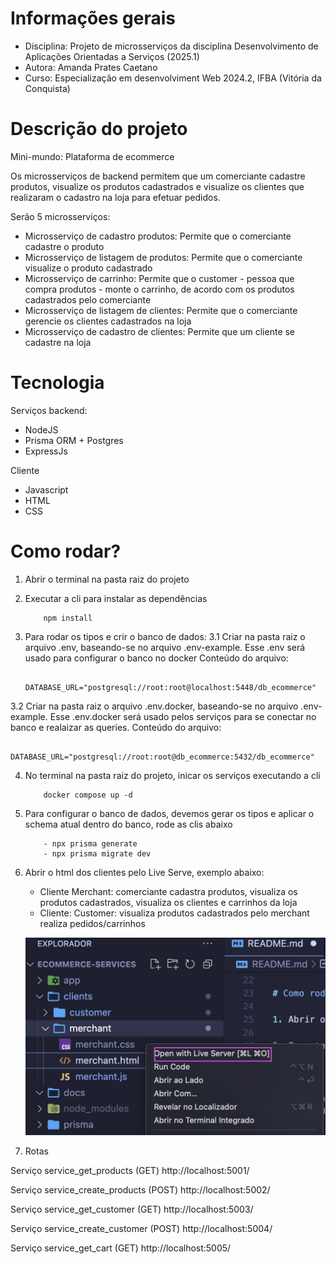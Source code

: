 # Informações gerais

- Disciplina: Projeto de microsserviços da disciplina Desenvolvimento de Aplicações Orientadas a Serviços (2025.1)
- Autora: Amanda Prates Caetano
- Curso: Especialização em desenvolviment Web 2024.2, IFBA (Vitória da Conquista)

# Descrição do projeto

Mini-mundo: Plataforma de ecommerce

Os microsserviços de backend permitem que um comerciante cadastre produtos, visualize os produtos cadastrados e visualize os clientes que realizaram o cadastro na loja para efetuar pedidos.

Serão 5 microsserviços:

- Microsserviço de cadastro produtos: Permite que o comerciante cadastre o produto
- Microsserviço de listagem de produtos: Permite que o comerciante visualize o produto cadastrado
- Microsserviço de carrinho: Permite que o customer - pessoa que compra produtos - monte o carrinho, de acordo com os produtos cadastrados pelo comerciante
- Microsserviço de listagem de clientes: Permite que o comerciante gerencie os clientes cadastrados na loja
- Microsserviço de cadastro de clientes: Permite que um cliente se cadastre na loja

# Tecnologia

Serviços backend:

- NodeJS
- Prisma ORM + Postgres
- ExpressJs

Cliente

- Javascript
- HTML
- CSS

# Como rodar?

1.  Abrir o terminal na pasta raiz do projeto

2.  Executar a cli para instalar as dependências

        	npm install

3.  Para rodar os tipos e crir o banco de dados:
    3.1 Criar na pasta raiz o arquivo .env, baseando-se no arquivo .env-example. Esse .env será usado para configurar o banco no docker
    Conteúdo do arquivo:

        		DATABASE_URL="postgresql://root:root@localhost:5448/db_ecommerce"

3.2 Criar na pasta raiz o arquivo .env.docker, baseando-se no arquivo .env-example. Esse .env.docker será usado pelos serviços para se conectar no banco e realaizar as queries.
Conteúdo do arquivo:

    		DATABASE_URL="postgresql://root:root@db_ecommerce:5432/db_ecommerce"

4.  No terminal na pasta raiz do projeto, inicar os serviços executando a cli

        	docker compose up -d

5.  Para configurar o banco de dados, devemos gerar os tipos e aplicar o schema atual dentro do banco, rode as clis abaixo

        	- npx prisma generate
        	- npx prisma migrate dev

6.  Abrir o html dos clientes pelo Live Serve, exemplo abaixo:

    - Cliente Merchant: comerciante cadastra produtos, visualiza os produtos cadastrados, visualiza os clientes e carrinhos da loja
    - Cliente: Customer: visualiza produtos cadastrados pelo merchant realiza pedidos/carrinhos

    ![alt text](docs/how_to_start_client.png)

7.  Rotas

Serviço service_get_products (GET)
http://localhost:5001/

Serviço service_create_products (POST)
http://localhost:5002/

Serviço service_get_customer (GET)
http://localhost:5003/

Serviço service_create_customer (POST)
http://localhost:5004/

Serviço service_get_cart (GET)
http://localhost:5005/
